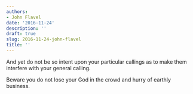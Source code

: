 ```yaml
---
authors:
- John Flavel
date: '2016-11-24'
description: ''
draft: true
slug: 2016-11-24-john-flavel
title: ''
---
```

And yet do not be so intent upon your particular callings as to make them interfere with your general calling. 

Beware you do not lose your God in the crowd and hurry of earthly business.



